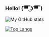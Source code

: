 ### Hello! ( ͡▀̿ ̿ ͜ʖ ͡▀̿ ̿ )
![My GitHub stats](https://github-readme-stats-git-masterrstaa-rickstaa.vercel.app/api?username=ZaRamen&count_private=true&theme=dark)

[![Top Langs](https://github-readme-stats-git-masterrstaa-rickstaa.vercel.app/api/top-langs/?username=ZaRamen&layout=compact&theme=dark)](https://github.com/ZaRamen/github-readme-stats)
<!--
**ZaRamen/ZaRamen** is a ✨ _special_ ✨ repository because its `README.md` (this file) appears on your GitHub profile.
Here are some ideas to get you started:
-->
